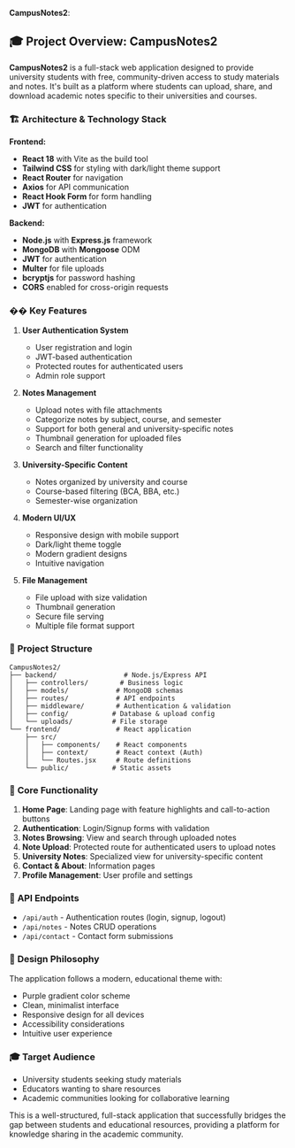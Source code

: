 **CampusNotes2**:

## 🎓 Project Overview: CampusNotes2

**CampusNotes2** is a full-stack web application designed to provide university students with free, community-driven access to study materials and notes. It's built as a platform where students can upload, share, and download academic notes specific to their universities and courses.

### 🏗️ **Architecture & Technology Stack**

**Frontend:**

- **React 18** with Vite as the build tool
- **Tailwind CSS** for styling with dark/light theme support
- **React Router** for navigation
- **Axios** for API communication
- **React Hook Form** for form handling
- **JWT** for authentication

**Backend:**

- **Node.js** with **Express.js** framework
- **MongoDB** with **Mongoose** ODM
- **JWT** for authentication
- **Multer** for file uploads
- **bcryptjs** for password hashing
- **CORS** enabled for cross-origin requests

### �� **Key Features**

1. **User Authentication System**

   - User registration and login
   - JWT-based authentication
   - Protected routes for authenticated users
   - Admin role support

2. **Notes Management**

   - Upload notes with file attachments
   - Categorize notes by subject, course, and semester
   - Support for both general and university-specific notes
   - Thumbnail generation for uploaded files
   - Search and filter functionality

3. **University-Specific Content**

   - Notes organized by university and course
   - Course-based filtering (BCA, BBA, etc.)
   - Semester-wise organization

4. **Modern UI/UX**

   - Responsive design with mobile support
   - Dark/light theme toggle
   - Modern gradient designs
   - Intuitive navigation

5. **File Management**
   - File upload with size validation
   - Thumbnail generation
   - Secure file serving
   - Multiple file format support

### 📁 **Project Structure**

```
CampusNotes2/
├── backend/                 # Node.js/Express API
│   ├── controllers/        # Business logic
│   ├── models/            # MongoDB schemas
│   ├── routes/            # API endpoints
│   ├── middleware/        # Authentication & validation
│   ├── config/           # Database & upload config
│   └── uploads/          # File storage
└── frontend/              # React application
    ├── src/
    │   ├── components/    # React components
    │   ├── context/       # React context (Auth)
    │   └── Routes.jsx     # Route definitions
    └── public/           # Static assets
```

### 🎯 **Core Functionality**

1. **Home Page**: Landing page with feature highlights and call-to-action buttons
2. **Authentication**: Login/Signup forms with validation
3. **Notes Browsing**: View and search through uploaded notes
4. **Note Upload**: Protected route for authenticated users to upload notes
5. **University Notes**: Specialized view for university-specific content
6. **Contact & About**: Information pages
7. **Profile Management**: User profile and settings

### 🔧 **API Endpoints**

- `/api/auth` - Authentication routes (login, signup, logout)
- `/api/notes` - Notes CRUD operations
- `/api/contact` - Contact form submissions

### 🎨 **Design Philosophy**

The application follows a modern, educational theme with:

- Purple gradient color scheme
- Clean, minimalist interface
- Responsive design for all devices
- Accessibility considerations
- Intuitive user experience

### 🎓 **Target Audience**

- University students seeking study materials
- Educators wanting to share resources
- Academic communities looking for collaborative learning

This is a well-structured, full-stack application that successfully bridges the gap between students and educational resources, providing a platform for knowledge sharing in the academic community.
